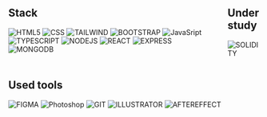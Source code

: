 <div style='display:flex; gap: 20px;'>
<div style='max-width: 450px'>

## Stack

![HTML5](https://img.shields.io/badge/-HTML5-000?style=for-the-badge&logo=html5&logoColor=ff000)
![CSS](https://img.shields.io/badge/-CSS-000?style=for-the-badge&logo=css3&logoColor=0075FF)
![TAILWIND](https://img.shields.io/badge/-Tailwind-000?style=for-the-badge&logo=tailwindcss&logoColor=42f5e0)
![BOOTSTRAP](https://img.shields.io/badge/-Bootstrap-000?style=for-the-badge&logo=bootstrap&logoColor=9342f5)
![JavaSript](https://img.shields.io/badge/-JavaSript-000?style=for-the-badge&logo=javascript&logoColor=FAFF00)
![TYPESCRIPT](https://img.shields.io/badge/-TypeScript-000?style=for-the-badge&logo=typescript&logoColor=55ADFF)
![NODEJS](https://img.shields.io/badge/-NODE_JS-000?style=for-the-badge&logo=nodedotjs&logoColor=1CA706)
![REACT](https://img.shields.io/badge/-React.js-000?style=for-the-badge&logo=react&logoColor=55ADFF)
![EXPRESS](https://img.shields.io/badge/-EXPRESS-000?style=for-the-badge&logo=express&logoColor=1CA706)
![MONGODB](https://img.shields.io/badge/-MONGODB-000?style=for-the-badge&logo=mongodb&logoColor=1CA706)

</div>

<div>

## Under study

![SOLIDITY](https://img.shields.io/badge/-SOLIDITY-000?style=for-the-badge&logo=solidity&logoColor=ffffff)

</div>

</div>

## Used tools

![FIGMA](https://img.shields.io/badge/-Figma-000?style=for-the-badge&logo=figma&logoColor=B422F9)
![Photoshop](https://img.shields.io/badge/-Photoshop-000?style=for-the-badge&logo=adobephotoshop&logoColor=6C95FF)
![GIT](https://img.shields.io/badge/-GIT-000?style=for-the-badge&logo=git&logoColor=FF2E00)
![ILLUSTRATOR](https://img.shields.io/badge/-ILLUSTRATOR-000?style=for-the-badge&logo=adobeillustrator&logoColor=FF9900)
![AFTEREFFECT](https://img.shields.io/badge/-AFTER_EFFECTS-000?style=for-the-badge&logo=adobeaftereffects&logoColor=8000FF)
